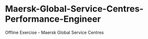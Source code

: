 # Maersk-Global-Service-Centres-Performance-Engineer
Offline Exercise - Maersk Global Service Centres
